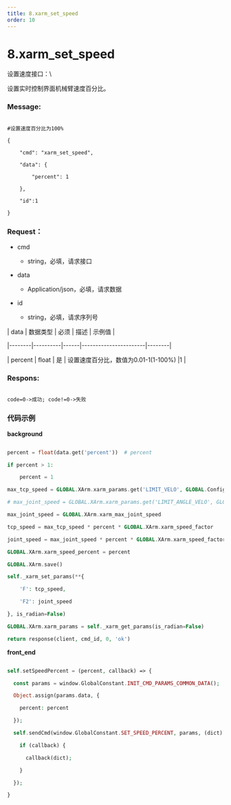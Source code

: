 ```yaml
---
title: 8.xarm_set_speed
order: 10
---
```

# 8.xarm\_set\_speed





设置速度接口：\

设置实时控制界面机械臂速度百分比。



### Message:



```

#设置速度百分比为100%

{

    "cmd": "xarm_set_speed",

    "data": {

        "percent": 1

    },

    "id":1

}

```







### Request：



* cmd

  * string，必填，请求接口

* data

  * Application/json，必填，请求数据

* id

  * string，必填，请求序列号





| data   | 数据类型 | 必须 | 描述                  | 示例值 |

|--------|----------|------|-----------------------|--------|

| percent | float     | 是   | 设置速度百分比，数值为0.01-1(1-100%) |1  |







### Respons:     



```

code=0->成功; code!=0->失败

```







### 代码示例



**background**



```php

percent = float(data.get('percent'))  # percent

if percent > 1:

    percent = 1

max_tcp_speed = GLOBAL.XArm.xarm_params.get('LIMIT_VELO', GLOBAL.Config.LIMIT_VELO)[1]

# max_joint_speed = GLOBAL.XArm.xarm_params.get('LIMIT_ANGLE_VELO', GLOBAL.Config.LIMIT_ANGLE_VELO)[1]

max_joint_speed = GLOBAL.XArm.xarm_max_joint_speed

tcp_speed = max_tcp_speed * percent * GLOBAL.XArm.xarm_speed_factor

joint_speed = max_joint_speed * percent * GLOBAL.XArm.xarm_speed_factor

GLOBAL.XArm.xarm_speed_percent = percent

GLOBAL.XArm.save()

self._xarm_set_params(**{

    'F': tcp_speed,

    'F2': joint_speed

}, is_radian=False)

GLOBAL.XArm.xarm_params = self._xarm_get_params(is_radian=False)

return response(client, cmd_id, 0, 'ok')

```



**front_end**



```php

self.setSpeedPercent = (percent, callback) => {

  const params = window.GlobalConstant.INIT_CMD_PARAMS_COMMON_DATA();

  Object.assign(params.data, {

    percent: percent

  });

  self.sendCmd(window.GlobalConstant.SET_SPEED_PERCENT, params, (dict) => {

    if (callback) {

      callback(dict);

    }

  });

}

```

